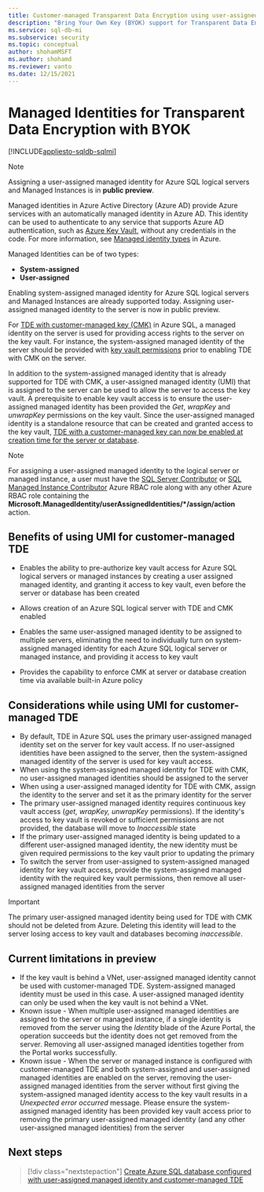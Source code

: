 ```yaml
---
title: Customer-managed Transparent Data Encryption using user-assigned managed identity
description: "Bring Your Own Key (BYOK) support for Transparent Data Encryption (TDE) using user-assigned managed identity (UMI)"
ms.service: sql-db-mi
ms.subservice: security
ms.topic: conceptual
author: shohamMSFT
ms.author: shohamd
ms.reviewer: vanto
ms.date: 12/15/2021
---
```


# Managed Identities for Transparent Data Encryption with BYOK
[!INCLUDE[appliesto-sqldb-sqlmi](../includes/appliesto-sqldb-sqlmi.md)]

> [!NOTE]
> Assigning a user-assigned managed identity for Azure SQL logical servers and Managed Instances is in **public preview**.

Managed identities in Azure Active Directory (Azure AD) provide Azure services with an automatically managed identity in Azure AD. This identity can be used to authenticate to any service that supports Azure AD authentication, such as [Azure Key Vault](/azure/key-vault/general/overview), without any credentials in the code. For more information, see [Managed identity types](/azure/active-directory/managed-identities-azure-resources/overview#managed-identity-types) in Azure. 

Managed Identities can be of two types:

- **System-assigned**
- **User-assigned**

Enabling system-assigned managed identity for Azure SQL logical servers and Managed Instances are already supported today. Assigning user-assigned managed identity to the server is now in public preview.

For [TDE with customer-managed key (CMK)](transparent-data-encryption-byok-overview.md) in Azure SQL, a managed identity on the server is used for providing access rights to the server on the key vault. For instance, the system-assigned managed identity of the server should be provided with [key vault permissions](transparent-data-encryption-byok-overview.md#how-customer-managed-tde-works) prior to enabling TDE with CMK on the server. 

In addition to the system-assigned managed identity that is already supported for TDE with CMK, a user-assigned managed identity (UMI) that is assigned to the server can be used to allow the server to access the key vault. A prerequisite to enable key vault access is to ensure the user-assigned managed identity has been provided the *Get*, *wrapKey* and *unwrapKey* permissions on the key vault. Since the user-assigned managed identity is a standalone resource that can be created and granted access to the key vault, [TDE with a customer-managed key can now be enabled at creation time for the server or database](transparent-data-encryption-byok-create-server.md). 

> [!NOTE]
> For assigning a user-assigned managed identity to the logical server or managed instance, a user must have the [SQL Server Contributor](/azure/role-based-access-control/built-in-roles#sql-server-contributor) or [SQL Managed Instance Contributor](/azure/role-based-access-control/built-in-roles#sql-managed-instance-contributor) Azure RBAC role along with any other Azure RBAC role containing the **Microsoft.ManagedIdentity/userAssignedIdentities/*/assign/action** action. 

## Benefits of using UMI for customer-managed TDE

- Enables the ability to pre-authorize key vault access for Azure SQL logical servers or managed instances by creating a user assigned managed identity, and granting it access to key vault, even before the server or database has been created

- Allows creation of an Azure SQL logical server with TDE and CMK enabled

- Enables the same user-assigned managed identity to be assigned to multiple servers, eliminating the need to individually turn on system-assigned managed identity for each Azure SQL logical server or managed instance, and providing it access to key vault

- Provides the capability to enforce CMK at server or database creation time via available built-in Azure policy

## Considerations while using UMI for customer-managed TDE

- By default, TDE in Azure SQL uses the primary user-assigned managed identity set on the server for key vault access. If no user-assigned identities have been assigned to the server, then the system-assigned managed identity of the server is used for key vault access.
- When using the system-assigned managed identity for TDE with CMK, no user-assigned managed identities should be assigned to the server 
- When using a user-assigned managed identity for TDE with CMK, assign the identity to the server and set it as the primary identity for the server
- The primary user-assigned managed identity requires continuous key vault access (*get, wrapKey, unwrapKey* permissions). If the identity's access to key vault is revoked or sufficient permissions are not provided, the database will move to *Inaccessible* state 
- If the primary user-assigned managed identity is being updated to a different user-assigned managed identity, the new identity must be given required permissions to the key vault prior to updating the primary 
- To switch the server from user-assigned to system-assigned managed identity for key vault access, provide the system-assigned managed identity with the required key vault permissions, then remove all user-assigned managed identities from the server

> [!Important]
> The primary user-assigned managed identity being used for TDE with CMK should not be deleted from Azure. Deleting this identity will lead to the server losing access to key vault and databases becoming *inaccessible*. 
 
## Current limitations in preview

- If the key vault is behind a VNet, user-assigned managed identity cannot be used with customer-managed TDE. System-assigned managed identity must be used in this case. A user-assigned managed identity can only be used when the key vault is not behind a VNet. 
- Known issue - When multiple user-assigned managed identities are assigned to the server or managed instance, if a single identity is removed from the server using the *Identity* blade of the Azure Portal, the operation succeeds but the identity does not get removed from the server. Removing all user-assigned managed identities together from the Portal works successfully.
- Known issue - When the server or managed instance is configured with customer-managed TDE and both system-assigned and user-assigned managed identities are enabled on the server, removing the user-assigned managed identities from the server without first giving the system-assigned managed identity access to the key vault results in a *Unexpected error occurred* message. Please ensure the system-assigned managed identity has been provided key vault access prior to removing the primary user-assigned managed identity (and any other user-assigned managed identities) from the server


## Next steps

> [!div class="nextstepaction"]
> [Create Azure SQL database configured with user-assigned managed identity and customer-managed TDE](transparent-data-encryption-byok-create-server.md)

